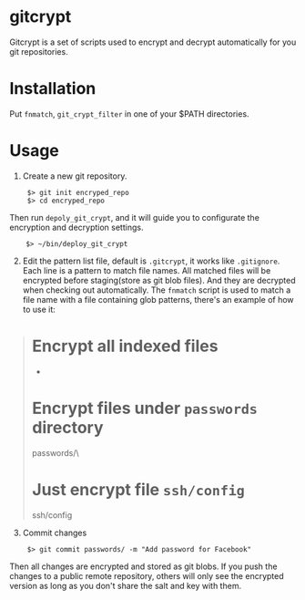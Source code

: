 gitcrypt
========

Gitcrypt is a set of scripts used to encrypt and decrypt automatically for you git repositories.

Installation
===

Put `fnmatch`, `git_crypt_filter` in one of your $PATH directories.

Usage
===
1. Create a new git repository.

        $> git init encryped_repo
        $> cd encryped_repo

Then run `depoly_git_crypt`, and it will guide you to configurate the encryption and decryption settings.

        $> ~/bin/deploy_git_crypt

2. Edit the pattern list file, default is `.gitcrypt`, it works like `.gitignore`. Each line is a pattern to match file names. All matched files will be encrypted before staging(store as git blob files). And they are decrypted when checking out automatically.
The `fnmatch` script is used to match a file name with a file containing glob patterns, there's an example of how to use it:

> # Encrypt all indexed files
> *
> # Encrypt files under `passwords` directory
> passwords/\
> # Just encrypt file `ssh/config`
> ssh/config

3. Commit changes

        $> git commit passwords/ -m "Add password for Facebook"

Then all changes are encrypted and stored as git blobs. If you push the changes to a public remote repository,
others will only see the encrypted version as long as you don't share the salt and key with them.

